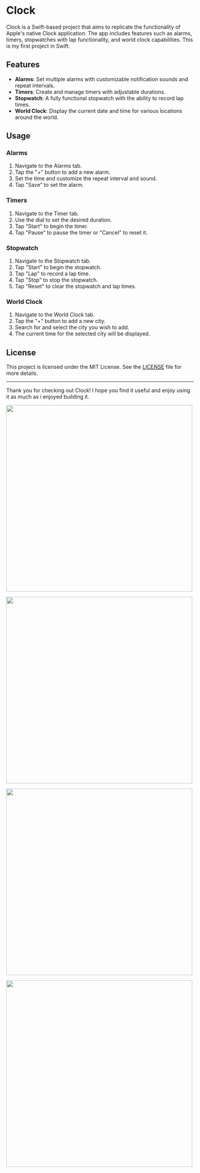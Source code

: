 # Clock

Clock is a Swift-based project that aims to replicate the functionality of Apple's native Clock application. The app includes features such as alarms, timers, stopwatches with lap functionality, and world clock capabilities. This is my first project in Swift.

## Features

- **Alarms**: Set multiple alarms with customizable notification sounds and repeat intervals.
- **Timers**: Create and manage timers with adjustable durations.
- **Stopwatch**: A fully functional stopwatch with the ability to record lap times.
- **World Clock**: Display the current date and time for various locations around the world.

## Usage

### Alarms

1. Navigate to the Alarms tab.
2. Tap the "+" button to add a new alarm.
3. Set the time and customize the repeat interval and sound.
4. Tap "Save" to set the alarm.

### Timers

1. Navigate to the Timer tab.
2. Use the dial to set the desired duration.
3. Tap "Start" to begin the timer.
4. Tap "Pause" to pause the timer or "Cancel" to reset it.

### Stopwatch

1. Navigate to the Stopwatch tab.
2. Tap "Start" to begin the stopwatch.
3. Tap "Lap" to record a lap time.
4. Tap "Stop" to stop the stopwatch.
5. Tap "Reset" to clear the stopwatch and lap times.

### World Clock

1. Navigate to the World Clock tab.
2. Tap the "+" button to add a new city.
3. Search for and select the city you wish to add.
4. The current time for the selected city will be displayed.

## License

This project is licensed under the MIT License. See the [LICENSE](LICENSE) file for more details.

---

Thank you for checking out Clock! I hope you find it useful and enjoy using it as much as i enjoyed building it.


<img 
  src     ="![IMG_1625](https://github.com/IlSense98/Clock/assets/148085463/fddcd945-ff25-4ec4-adeb-de0a38e28ebc)
"
 width="500" />
</div>


 <img src="![IMG_1626](https://github.com/IlSense98/Clock/assets/148085463/eaf7ad26-3543-48a7-8a2d-cb51db42f516)
" width="500" />
</div>


 <img src="![IMG_1627](https://github.com/IlSense98/Clock/assets/148085463/40b973a3-b746-4552-8409-e0f8b80b1510)
" width="500" />
</div>


<img src="![IMG_1628](https://github.com/IlSense98/Clock/assets/148085463/8efccf0f-3730-4503-b4a5-46591f658c58)
" width="500" />
</div>
